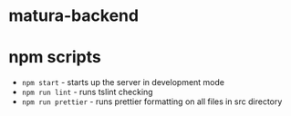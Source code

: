 # matura-backend

# npm scripts

- `npm start` - starts up the server in development mode
- `npm run lint` - runs tslint checking 
- `npm run prettier` - runs prettier formatting on all files in src directory
